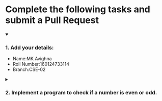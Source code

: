 # Complete the following tasks and submit a Pull Request
<details open>
<summary><h3>1. Add your details: </h3></summary>
<ul>
  <li> Name:MK Avighna </li>
  <li> Roll Number:160124733114 </li>
  <li> Branch:CSE-02 </li>
</ul>
</details>
<details>
<summary><h3> 2. Implement a program to check if a number is even or odd. </h3></summary>
<ul>
  <li> Create a new file in the repository and add your code. </li>
  <li> Use any programming language of your choice. </li>
</ul>
</details>
